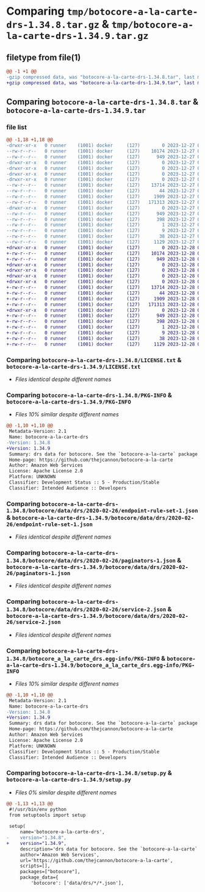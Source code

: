 # Comparing `tmp/botocore-a-la-carte-drs-1.34.8.tar.gz` & `tmp/botocore-a-la-carte-drs-1.34.9.tar.gz`

## filetype from file(1)

```diff
@@ -1 +1 @@
-gzip compressed data, was "botocore-a-la-carte-drs-1.34.8.tar", last modified: Wed Dec 27 01:06:43 2023, max compression
+gzip compressed data, was "botocore-a-la-carte-drs-1.34.9.tar", last modified: Thu Dec 28 01:06:45 2023, max compression
```

## Comparing `botocore-a-la-carte-drs-1.34.8.tar` & `botocore-a-la-carte-drs-1.34.9.tar`

### file list

```diff
@@ -1,18 +1,18 @@
-drwxr-xr-x   0 runner    (1001) docker     (127)        0 2023-12-27 01:06:43.915315 botocore-a-la-carte-drs-1.34.8/
--rw-r--r--   0 runner    (1001) docker     (127)    10174 2023-12-27 01:06:43.000000 botocore-a-la-carte-drs-1.34.8/LICENSE.txt
--rw-r--r--   0 runner    (1001) docker     (127)      949 2023-12-27 01:06:43.915315 botocore-a-la-carte-drs-1.34.8/PKG-INFO
-drwxr-xr-x   0 runner    (1001) docker     (127)        0 2023-12-27 01:06:43.911315 botocore-a-la-carte-drs-1.34.8/botocore/
-drwxr-xr-x   0 runner    (1001) docker     (127)        0 2023-12-27 01:06:43.911315 botocore-a-la-carte-drs-1.34.8/botocore/data/
-drwxr-xr-x   0 runner    (1001) docker     (127)        0 2023-12-27 01:06:43.911315 botocore-a-la-carte-drs-1.34.8/botocore/data/drs/
-drwxr-xr-x   0 runner    (1001) docker     (127)        0 2023-12-27 01:06:43.911315 botocore-a-la-carte-drs-1.34.8/botocore/data/drs/2020-02-26/
--rw-r--r--   0 runner    (1001) docker     (127)    13714 2023-12-27 01:06:28.000000 botocore-a-la-carte-drs-1.34.8/botocore/data/drs/2020-02-26/endpoint-rule-set-1.json
--rw-r--r--   0 runner    (1001) docker     (127)       44 2023-12-27 01:06:28.000000 botocore-a-la-carte-drs-1.34.8/botocore/data/drs/2020-02-26/examples-1.json
--rw-r--r--   0 runner    (1001) docker     (127)     1909 2023-12-27 01:06:28.000000 botocore-a-la-carte-drs-1.34.8/botocore/data/drs/2020-02-26/paginators-1.json
--rw-r--r--   0 runner    (1001) docker     (127)   171313 2023-12-27 01:06:29.000000 botocore-a-la-carte-drs-1.34.8/botocore/data/drs/2020-02-26/service-2.json
-drwxr-xr-x   0 runner    (1001) docker     (127)        0 2023-12-27 01:06:43.915315 botocore-a-la-carte-drs-1.34.8/botocore_a_la_carte_drs.egg-info/
--rw-r--r--   0 runner    (1001) docker     (127)      949 2023-12-27 01:06:43.000000 botocore-a-la-carte-drs-1.34.8/botocore_a_la_carte_drs.egg-info/PKG-INFO
--rw-r--r--   0 runner    (1001) docker     (127)      398 2023-12-27 01:06:43.000000 botocore-a-la-carte-drs-1.34.8/botocore_a_la_carte_drs.egg-info/SOURCES.txt
--rw-r--r--   0 runner    (1001) docker     (127)        1 2023-12-27 01:06:43.000000 botocore-a-la-carte-drs-1.34.8/botocore_a_la_carte_drs.egg-info/dependency_links.txt
--rw-r--r--   0 runner    (1001) docker     (127)        9 2023-12-27 01:06:43.000000 botocore-a-la-carte-drs-1.34.8/botocore_a_la_carte_drs.egg-info/top_level.txt
--rw-r--r--   0 runner    (1001) docker     (127)       38 2023-12-27 01:06:43.915315 botocore-a-la-carte-drs-1.34.8/setup.cfg
--rw-r--r--   0 runner    (1001) docker     (127)     1129 2023-12-27 01:06:43.000000 botocore-a-la-carte-drs-1.34.8/setup.py
+drwxr-xr-x   0 runner    (1001) docker     (127)        0 2023-12-28 01:06:45.478308 botocore-a-la-carte-drs-1.34.9/
+-rw-r--r--   0 runner    (1001) docker     (127)    10174 2023-12-28 01:06:45.000000 botocore-a-la-carte-drs-1.34.9/LICENSE.txt
+-rw-r--r--   0 runner    (1001) docker     (127)      949 2023-12-28 01:06:45.478308 botocore-a-la-carte-drs-1.34.9/PKG-INFO
+drwxr-xr-x   0 runner    (1001) docker     (127)        0 2023-12-28 01:06:45.474308 botocore-a-la-carte-drs-1.34.9/botocore/
+drwxr-xr-x   0 runner    (1001) docker     (127)        0 2023-12-28 01:06:45.474308 botocore-a-la-carte-drs-1.34.9/botocore/data/
+drwxr-xr-x   0 runner    (1001) docker     (127)        0 2023-12-28 01:06:45.474308 botocore-a-la-carte-drs-1.34.9/botocore/data/drs/
+drwxr-xr-x   0 runner    (1001) docker     (127)        0 2023-12-28 01:06:45.474308 botocore-a-la-carte-drs-1.34.9/botocore/data/drs/2020-02-26/
+-rw-r--r--   0 runner    (1001) docker     (127)    13714 2023-12-28 01:06:26.000000 botocore-a-la-carte-drs-1.34.9/botocore/data/drs/2020-02-26/endpoint-rule-set-1.json
+-rw-r--r--   0 runner    (1001) docker     (127)       44 2023-12-28 01:06:26.000000 botocore-a-la-carte-drs-1.34.9/botocore/data/drs/2020-02-26/examples-1.json
+-rw-r--r--   0 runner    (1001) docker     (127)     1909 2023-12-28 01:06:26.000000 botocore-a-la-carte-drs-1.34.9/botocore/data/drs/2020-02-26/paginators-1.json
+-rw-r--r--   0 runner    (1001) docker     (127)   171313 2023-12-28 01:06:26.000000 botocore-a-la-carte-drs-1.34.9/botocore/data/drs/2020-02-26/service-2.json
+drwxr-xr-x   0 runner    (1001) docker     (127)        0 2023-12-28 01:06:45.478308 botocore-a-la-carte-drs-1.34.9/botocore_a_la_carte_drs.egg-info/
+-rw-r--r--   0 runner    (1001) docker     (127)      949 2023-12-28 01:06:45.000000 botocore-a-la-carte-drs-1.34.9/botocore_a_la_carte_drs.egg-info/PKG-INFO
+-rw-r--r--   0 runner    (1001) docker     (127)      398 2023-12-28 01:06:45.000000 botocore-a-la-carte-drs-1.34.9/botocore_a_la_carte_drs.egg-info/SOURCES.txt
+-rw-r--r--   0 runner    (1001) docker     (127)        1 2023-12-28 01:06:45.000000 botocore-a-la-carte-drs-1.34.9/botocore_a_la_carte_drs.egg-info/dependency_links.txt
+-rw-r--r--   0 runner    (1001) docker     (127)        9 2023-12-28 01:06:45.000000 botocore-a-la-carte-drs-1.34.9/botocore_a_la_carte_drs.egg-info/top_level.txt
+-rw-r--r--   0 runner    (1001) docker     (127)       38 2023-12-28 01:06:45.478308 botocore-a-la-carte-drs-1.34.9/setup.cfg
+-rw-r--r--   0 runner    (1001) docker     (127)     1129 2023-12-28 01:06:45.000000 botocore-a-la-carte-drs-1.34.9/setup.py
```

### Comparing `botocore-a-la-carte-drs-1.34.8/LICENSE.txt` & `botocore-a-la-carte-drs-1.34.9/LICENSE.txt`

 * *Files identical despite different names*

### Comparing `botocore-a-la-carte-drs-1.34.8/PKG-INFO` & `botocore-a-la-carte-drs-1.34.9/PKG-INFO`

 * *Files 10% similar despite different names*

```diff
@@ -1,10 +1,10 @@
 Metadata-Version: 2.1
 Name: botocore-a-la-carte-drs
-Version: 1.34.8
+Version: 1.34.9
 Summary: drs data for botocore. See the `botocore-a-la-carte` package for more info.
 Home-page: https://github.com/thejcannon/botocore-a-la-carte
 Author: Amazon Web Services
 License: Apache License 2.0
 Platform: UNKNOWN
 Classifier: Development Status :: 5 - Production/Stable
 Classifier: Intended Audience :: Developers
```

### Comparing `botocore-a-la-carte-drs-1.34.8/botocore/data/drs/2020-02-26/endpoint-rule-set-1.json` & `botocore-a-la-carte-drs-1.34.9/botocore/data/drs/2020-02-26/endpoint-rule-set-1.json`

 * *Files identical despite different names*

### Comparing `botocore-a-la-carte-drs-1.34.8/botocore/data/drs/2020-02-26/paginators-1.json` & `botocore-a-la-carte-drs-1.34.9/botocore/data/drs/2020-02-26/paginators-1.json`

 * *Files identical despite different names*

### Comparing `botocore-a-la-carte-drs-1.34.8/botocore/data/drs/2020-02-26/service-2.json` & `botocore-a-la-carte-drs-1.34.9/botocore/data/drs/2020-02-26/service-2.json`

 * *Files identical despite different names*

### Comparing `botocore-a-la-carte-drs-1.34.8/botocore_a_la_carte_drs.egg-info/PKG-INFO` & `botocore-a-la-carte-drs-1.34.9/botocore_a_la_carte_drs.egg-info/PKG-INFO`

 * *Files 10% similar despite different names*

```diff
@@ -1,10 +1,10 @@
 Metadata-Version: 2.1
 Name: botocore-a-la-carte-drs
-Version: 1.34.8
+Version: 1.34.9
 Summary: drs data for botocore. See the `botocore-a-la-carte` package for more info.
 Home-page: https://github.com/thejcannon/botocore-a-la-carte
 Author: Amazon Web Services
 License: Apache License 2.0
 Platform: UNKNOWN
 Classifier: Development Status :: 5 - Production/Stable
 Classifier: Intended Audience :: Developers
```

### Comparing `botocore-a-la-carte-drs-1.34.8/setup.py` & `botocore-a-la-carte-drs-1.34.9/setup.py`

 * *Files 0% similar despite different names*

```diff
@@ -1,13 +1,13 @@
 #!/usr/bin/env python
 from setuptools import setup
 
 setup(
     name='botocore-a-la-carte-drs',
-    version="1.34.8",
+    version="1.34.9",
     description='drs data for botocore. See the `botocore-a-la-carte` package for more info.',
     author='Amazon Web Services',
     url='https://github.com/thejcannon/botocore-a-la-carte',
     scripts=[],
     packages=["botocore"],
     package_data={
         'botocore': ['data/drs/*/*.json'],
```

